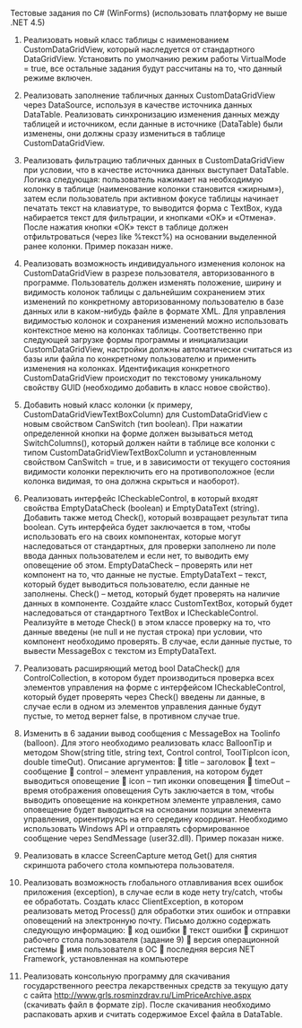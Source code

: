 Тестовые задания по C# (WinForms)
(использовать платформу не выше .NET 4.5)

1. Реализовать новый класс таблицы с наименованием CustomDataGridView,
который наследуется от стандартного DataGridView. Установить по умолчанию режим
работы VirtualMode = true, все остальные задания будут рассчитаны на то, что
данный режиме включен.

2. Реализовать заполнение табличных данных CustomDataGridView через
DataSource, используя в качестве источника данных DataTable. Реализовать
синхронизацию изменения данных между таблицей и источником, если данные в
источнике (DataTable) были изменены, они должны сразу измениться в таблице
CustomDataGridView.

3. Реализовать фильтрацию табличных данных в CustomDataGridView при
условии, что в качестве источника данных выступает DataTable. Логика следующая:
пользователь нажимает на необходимую колонку в таблице (наименование колонки
становится «жирным»), затем если пользователь при активном фокусе таблицы
начинает печатать текст на клавиатуре, то выводится форма с TextBox, куда
набирается текст для фильтрации, и кнопками «ОК» и «Отмена». После нажатия кнопки
«ОК» текст в таблице должен отфильтроваться (через like %текст%) на основании
выделенной ранее колонки. Пример показан ниже.

4. Реализовать возможность индивидуального изменения колонок на
CustomDataGridView в разрезе пользователя, авторизованного в программе.
Пользователь должен изменять положение, ширину и видимость колонок таблицы с
дальнейшим сохранением этих изменений по конкретному авторизованному
пользователю в базе данных или в каком-нибудь файле в формате XML. Для
управления видимостью колонок и сохранения изменений можно использовать
контекстное меню на колонках таблицы. Соответственно при следующей загрузке
формы программы и инициализации CustomDataGridView, настройки должны
автоматически считаться из базы или файла по конкретному пользователю и
применить изменения на колонках. Идентификация конкретного CustomDataGridView
происходит по текстовому уникальному свойству GUID (необходимо добавить в класс
новое свойство).

5. Добавить новый класс колонки (к примеру,
CustomDataGridViewTextBoxColumn) для CustomDataGridView с новым свойством
CanSwitch (тип boolean). При нажатии определенной кнопки на форме должен
вызываться метод SwitchColumns(), который должен найти в таблице все колонки с 
типом CustomDataGridViewTextBoxColumn и установленным свойством CanSwitch =
true, и в зависимости от текущего состояния видимости колонки переключить его на
противоположное (если колонка видимая, то она должна скрыться и наоборот).

6. Реализовать интерфейс ICheckableControl, в который входят свойства
EmptyDataCheck (boolean) и EmptyDataText (string). Добавить также метод Check(),
который возвращает результат типа boolean. Суть интерфейса будет заключается в
том, чтобы использовать его на своих компонентах, которые могут наследоваться от
стандартных, для проверки заполнено ли поле ввода данных пользователем и если
нет, то выводить ему оповещение об этом.
EmptyDataCheck – проверять или нет компонент на то, что данные не пустые.
EmptyDataText – текст, который будет выводиться пользователю, если данные не
заполнены.
Check() – метод, который будет проверять на наличие данных в компоненте.
Создайте класс CustomTextBox, который будет наследоваться от стандартного TextBox
и ICheckableControl. Реализуйте в методе Check() в этом классе проверку на то, что
данные введены (не null и не пустая строка) при условии, что компонент необходимо
проверять. В случае, если данные пустые, то вывести MessageBox с текстом из
EmptyDataText.

7. Реализовать расширяющий метод bool DataCheck() для ControlCollection, в
котором будет производиться проверка всех элементов управления на форме с
интерфейсом ICheckableControl, который будет проверять через Check() введены ли
данные, в случае если в одном из элементов управления данные будут пустые, то
метод вернет false, в противном случае true.

8. Изменить в 6 задании вывод сообщения с MessageBox на Toolinfo (balloon).
Для этого необходимо реализовать класс BalloonTip и методом Show(string title, string
text, Control control, ToolTipIcon icon, double timeOut).
Описание аргументов:
 title – заголовок
 text – сообщение
 control – элемент управления, на котором будет выводиться оповещение
 icon – тип иконки оповещения
 timeOut – время отображения оповещения
Суть заключается в том, чтобы выводить оповещение на конкретном элементе
управления, само оповещение будет выводиться на основании позиции элемента
управления, ориентируясь на его середину координат. Необходимо использовать
Windows API и отправлять сформированное сообщение через SendMessage
(user32.dll). Пример показан ниже.

9. Реализовать в классе ScreenCapture метод Get() для снятия скриншота
рабочего стола компьютера пользователя.

10. Реализовать возможность глобального отлавливания всех ошибок приложения
(exception), в случае если в коде нету try/catch, чтобы ее обработать. Создать класс
ClientException, в котором реализовать метод Process() для обработки этих ошибок и
отправки оповещений на электронную почту. Письмо должно содержать следующую
информацию:
 код ошибки
 текст ошибки
 скриншот рабочего стола пользователя (задание 9)
 версия операционной системы
 имя пользователя в ОС
 последняя версия NET Framework, установленная на компьютере

11. Реализовать консольную программу для скачивания государственного реестра
лекарственных средств за текущую дату с сайта
http://www.grls.rosminzdrav.ru/LimPriceArchive.aspx (скачивать файл в формате zip).
После скачивания необходимо распаковать архив и считать содержимое Excel файла
в DataTable.
